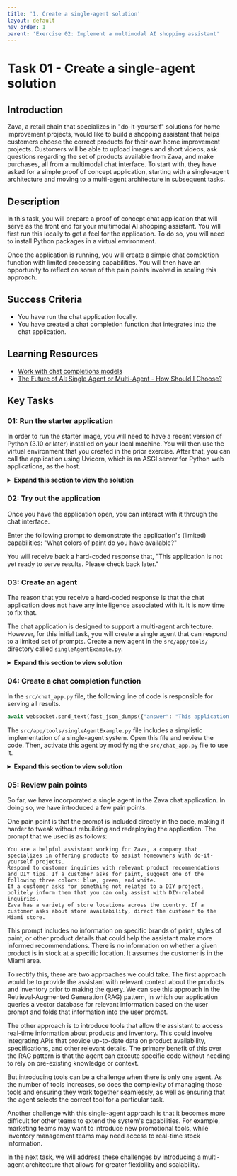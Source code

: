 ```yaml
---
title: '1. Create a single-agent solution'
layout: default
nav_order: 1
parent: 'Exercise 02: Implement a multimodal AI shopping assistant'
---
```


# Task 01 - Create a single-agent solution

## Introduction

Zava, a retail chain that specializes in "do-it-yourself" solutions for home improvement projects, would like to build a shopping assistant that helps customers choose the correct products for their own home improvement projects. Customers will be able to upload images and short videos, ask questions regarding the set of products available from Zava, and make purchases, all from a multimodal chat interface. To start with, they have asked for a simple proof of concept application, starting with a single-agent architecture and moving to a multi-agent architecture in subsequent tasks.

## Description

In this task, you will prepare a proof of concept chat application that will serve as the front end for your multimodal AI shopping assistant. You will first run this locally to get a feel for the application. To do so, you will need to install Python packages in a virtual environment.

Once the application is running, you will create a simple chat completion function with limited processing capabilities. You will then have an opportunity to reflect on some of the pain points involved in scaling this approach.

## Success Criteria

- You have run the chat application locally.
- You have created a chat completion function that integrates into the chat application.

## Learning Resources

- [Work with chat completions models](https://learn.microsoft.com/azure/ai-foundry/openai/how-to/chatgpt)
- [The Future of AI: Single Agent or Multi-Agent - How Should I Choose?](https://techcommunity.microsoft.com/blog/azure-ai-foundry-blog/the-future-of-ai-single-agent-or-multi-agent---how-should-i-choose/4257104)

## Key Tasks

### 01: Run the starter application

In order to run the starter image, you will need to have a recent version of Python (3.10 or later) installed on your local machine. You will then use the virtual environment that you created in the prior exercise. After that, you can call the application using Uvicorn, which is an ASGI server for Python web applications, as the host.

<details markdown="block">
<summary><strong>Expand this section to view the solution</strong></summary>

In a terminal, navigate to the `\src` directory if you are not already there.Next, activate the virtual environment using one of the following commands, depending on your operating system:

For Windows (Command Prompt):

```bash
venv\Scripts\activate.bat
```

For Windows (PowerShell):

```bash
venv\Scripts\Activate.ps1
```

For macOS/Linux:

```bash
source venv/bin/activate
```

After that, run the following command to start the application.

```bash
uvicorn chat_app:app --host 0.0.0.0 --port 8000
```

You can then access the application by navigating to `http://127.0.0.1:8000` in your web browser.

</details>

### 02: Try out the application

Once you have the application open, you can interact with it through the chat interface.

Enter the following prompt to demonstrate the application's (limited) capabilities: "What colors of paint do you have available?"

You will receive back a hard-coded response that, "This application is not yet ready to serve results. Please check back later."

### 03: Create an agent

The reason that you receive a hard-coded response is that the chat application does not have any intelligence associated with it. It is now time to fix that.

The chat application is designed to support a multi-agent architecture. However, for this initial task, you will create a single agent that can respond to a limited set of prompts. Create a new agent in the `src/app/tools/` directory called `singleAgentExample.py`.

<details markdown="block">
<summary><strong>Expand this section to view solution</strong></summary>

The start of `singleAgentExample.py` should include the following import statements:

```python
import os
import cv2
import base64
from openai import AzureOpenAI
from dotenv import load_dotenv
import numpy as np
import time
```

Then, load the environment settings from the `.env` file using the `load_dotenv()` function:

```python
# Load environment variables (Azure endpoint, deployment, keys, etc.)
load_dotenv()
```

After that, retrieve the necessary environment variables for your Azure OpenAI deployment. For this, you will use the `gpt4.1` deployment that you created in the prior exercise. Add the following code to retrieve these values:

```python
# Retrieve credentials from .env file or environment
endpoint = os.getenv("gpt_endpoint")
deployment = os.getenv("gpt_deployment")
api_key = os.getenv("gpt_api_key")
api_version = os.getenv("gpt_api_version")
```

The next step is to create an AzureOpenAI client using the retrieved environment variables. Add the following code to create the client:

```python
# Initialize Azure OpenAI client for GPT-4.1 model
client = AzureOpenAI(
    azure_endpoint=endpoint,
    api_key=api_key,
    api_version=api_version,
)
```

The majority of this file will be dedicated to the `generate_response()` function, which will take a text input and return a response from the Azure OpenAI model. Add the following code to define this function:

```python
def generate_response(text_input):
    start_time = time.time()
    """
    Input:
        text_input (str): The user's chat input.

    Output:
        response (str): A Markdown-formatted response from the agent.
    """

    # Prepare the full chat prompt with system and user messages
    chat_prompt = [
        {
            "role": "system",
            "content": [
                {
                    "type": "text",
                    "text": """You are a helpful assistant working for Zava, a company that specializes in offering products to assist homeowners with do-it-yourself projects.
                        Respond to customer inquiries with relevant product recommendations and DIY tips. If a customer asks for paint, suggest one of the following three colors: blue, green, and white.
                        If a customer asks for something not related to a DIY project, politely inform them that you can only assist with DIY-related inquiries.
                        Zava has a variety of store locations across the country. If a customer asks about store availability, direct the customer to the Miami store.
                    """
                }
            ]
        },
        {"role": "user", "content": text_input}
    ]

    # Call Azure OpenAI chat API
    completion = client.chat.completions.create(
        model=deployment,
        messages=chat_prompt,
        max_completion_tokens=10000,
        top_p=1,
        frequency_penalty=0,
        presence_penalty=0,
        stop=None,
        stream=False
    )
    end_sum = time.time()
    print(f"generate_response Execution Time: {end_sum - start_time} seconds")
    # Return response content
    return completion.choices[0].message.content
```

This single function prepares a chat prompt with a system message that defines the assistant's role and a user message containing the input text. It then calls the Azure OpenAI chat API to generate a response and returns the content of that response. This particular function combines both the prompt definition and the call to the model in a single function for simplicity. As you will see later in this task, this is not necessarily the best approach for a production application.

</details>

### 04: Create a chat completion function

In the `src/chat_app.py` file, the following line of code is responsible for serving all results.

```python
await websocket.send_text(fast_json_dumps({"answer": "This application is not yet ready to serve results. Please check back later.", "agent": None, "cart": persistent_cart}))
```

The `src/app/tools/singleAgentExample.py` file includes a simplistic implementation of a single-agent system. Open this file and review the code. Then, activate this agent by modifying the `src/chat_app.py` file to use it.

<details markdown="block">
<summary><strong>Expand this section to view solution</strong></summary>

Open the `src/chat_app.py` file. Then, go to **line 543** and comment out the following line:

```python
await websocket.send_text(fast_json_dumps({"answer": "This application is not yet ready to serve results. Please check back later.", "agent": None, "cart": persistent_cart}))
```

After commenting this out, uncomment **lines 545-551**, which contain the following code.

```python
# Single-agent example
try:
    response = generate_response(user_message)
    await websocket.send_text(fast_json_dumps({"answer": response, "agent": "single", "cart": persistent_cart}))
except Exception as e:
    logger.error("Error during single-agent response generation", exc_info=True)
    await websocket.send_text(fast_json_dumps({"answer": "Error during single-agent response generation", "error": str(e), "cart": persistent_cart}))
```

This code calls `generate_response()` in the `singleAgentExample.py` file. The `generate_response()` function will route the user message through to your gpt-4.1 deployment.

After updating this code and saving `chat_app.py`, restart your web service. If you are using a Docker container, you will need to rebuild the container image.

Begin by asking the following of the chat service: "What kinds of paints do you have?"

You should receive a response that indicates that Zava has blue, green, and white paint. You may also receive additional information or sales-like suggestions.

Then, enter the following message: "How about lattices?"

The agent will respond with a message that shows it understands that, in this case, "lattice" refers to a lattice trellis, which is a structure used to support climbing plants.

Finally, ask the following question: "What about history books?"

The agent will indicate that it can only assist with DIY-related inquiries.

</details>

### 05: Review pain points

So far, we have incorporated a single agent in the Zava chat application. In doing so, we have introduced a few pain points.

One pain point is that the prompt is included directly in the code, making it harder to tweak without rebuilding and redeploying the application. The prompt that we used is as follows:

```text
You are a helpful assistant working for Zava, a company that specializes in offering products to assist homeowners with do-it-yourself projects.
Respond to customer inquiries with relevant product recommendations and DIY tips. If a customer asks for paint, suggest one of the following three colors: blue, green, and white.
If a customer asks for something not related to a DIY project, politely inform them that you can only assist with DIY-related inquiries.
Zava has a variety of store locations across the country. If a customer asks about store availability, direct the customer to the Miami store.
```

This prompt includes no information on specific brands of paint, styles of paint, or other product details that could help the assistant make more informed recommendations. There is no information on whether a given product is in stock at a specific location. It assumes the customer is in the Miami area.

To rectify this, there are two approaches we could take. The first approach would be to provide the assistant with relevant context about the products and inventory prior to making the query. We can see this approach in the Retrieval-Augmented Generation (RAG) pattern, in which our application queries a vector database for relevant information based on the user prompt and folds that information into the user prompt.

The other approach is to introduce tools that allow the assistant to access real-time information about products and inventory. This could involve integrating APIs that provide up-to-date data on product availability, specifications, and other relevant details. The primary benefit of this over the RAG pattern is that the agent can execute specific code without needing to rely on pre-existing knowledge or context.

But introducing tools can be a challenge when there is only one agent. As the number of tools increases, so does the complexity of managing those tools and ensuring they work together seamlessly, as well as ensuring that the agent selects the correct tool for a particular task.

Another challenge with this single-agent approach is that it becomes more difficult for other teams to extend the system's capabilities. For example, marketing teams may want to introduce new promotional tools, while inventory management teams may need access to real-time stock information.

In the next task, we will address these challenges by introducing a multi-agent architecture that allows for greater flexibility and scalability.
